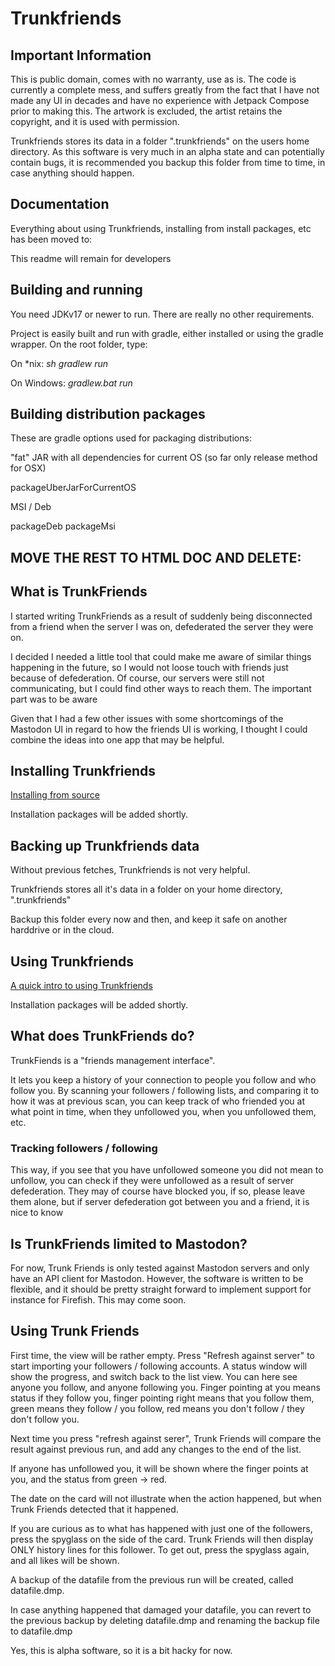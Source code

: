 # Trunkfriends

## Important Information

This is public domain, comes with no warranty, use as is. The code is
currently a complete mess, and suffers greatly from the fact that I have
not made any UI in decades and have no experience with Jetpack Compose
prior to making this. The artwork is excluded, the artist retains the 
copyright, and it is used with permission.

Trunkfriends stores its data in a folder ".trunkfriends" on the users home
directory. As this software is very much in an alpha state and can potentially
contain bugs, it is recommended you backup this folder from time to time, 
in case anything  should happen.

## Documentation

Everything about using Trunkfriends, installing from install packages, etc
has been moved to:

This readme will remain for developers

## Building and running

You need JDKv17 or newer to run. There are really no other requirements.

Project is easily built and run with gradle, either installed or using
the gradle wrapper. On the root folder, type:

On *nix:
_sh gradlew run_

On Windows:
_gradlew.bat run_

## Building distribution packages

These are gradle options used for packaging distributions:

"fat" JAR with all dependencies for current OS (so far only release method for OSX)

packageUberJarForCurrentOS 

MSI / Deb 

packageDeb
packageMsi

## MOVE THE REST TO HTML DOC AND DELETE:

## What is TrunkFriends

I started writing TrunkFriends as a result of suddenly being disconnected 
from a friend when the server I was on, defederated the server they were on.

I decided I needed a little tool that could make me aware of similar things
happening in the future, so I would not loose touch with friends just because
of defederation. Of course, our servers were still not communicating, but
I could find other ways to reach them. The important part was to be aware

Given that I had a few other issues with some shortcomings of the Mastodon UI
in regard to how the friends UI is working, I thought I could combine the ideas
into one app that may be helpful.

## Installing Trunkfriends

[Installing from source](docs/installing_source.md)

Installation packages will be added shortly.

## Backing up Trunkfriends data

Without previous fetches, Trunkfriends is not very helpful.

Trunkfriends stores all it's data in a folder on your home directory, ".trunkfriends"

Backup this folder every now and then, and keep it safe on another harddrive or in the cloud.

## Using Trunkfriends

[A quick intro to using Trunkfriends](docs/using.md)

Installation packages will be added shortly.

## What does TrunkFriends do?

TrunkFiends is a "friends management interface".

It lets you keep a history of your connection to people you follow and who
follow you. By scanning your followers / following lists, and comparing it to
how it was at previous scan, you can keep track of who friended you at what
point in time, when they unfollowed you, when you unfollowed them, etc.

### Tracking followers / following

This way, if you see that you have unfollowed someone you did not
mean to unfollow, you can check if they were unfollowed as a result of 
server defederation. They may of course have blocked you, if so, please
leave them alone, but if server defederation got between you and a friend,
it is nice to know

## Is TrunkFriends limited to Mastodon? 

For now, Trunk Friends is only tested against Mastodon servers and only have an API
client for Mastodon. However, the software is written to be flexible, and it should
be pretty straight forward to implement support for instance for Firefish. This may
come soon.

## Using Trunk Friends

First time, the view will be rather empty. Press "Refresh against server" to start 
importing your followers / following accounts. A status window will show the progress,
and switch back to the list view. You can here see anyone you follow, and anyone following
you. Finger pointing at you means status if they follow you, finger pointing right
means that you follow them, green means they follow / you follow, red means you don't follow /
they don't follow you.

Next time you press "refresh against serer", Trunk Friends will compare the result against
previous run, and add any changes to the end of the list.

If anyone has unfollowed you, it will be shown where the finger points at you, and the
status from green -> red.

The date on the card will not illustrate when the action happened, but when Trunk Friends
detected that it happened.

If you are curious as to what has happened with just one of the followers, press
the spyglass on the side of the card. Trunk Friends will then display ONLY history lines
for this follower. To get out, press the spyglass again, and all likes will be shown.

A backup of the datafile from the previous run will be created, called datafile.dmp.<date>

In case anything happened that damaged your datafile, you can revert to the previous backup
by deleting datafile.dmp and renaming the backup file to datafile.dmp

Yes, this is alpha software, so it is a bit hacky for now.
